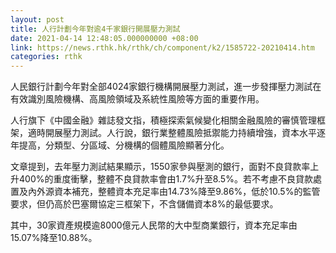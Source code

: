```yaml
---
layout: post
title: 人行計劃今年對逾4千家銀行開展壓力測試
date: 2021-04-14 12:48:05.000000000 +08:00
link: https://news.rthk.hk/rthk/ch/component/k2/1585722-20210414.htm
categories: rthk
---
```


人民銀行計劃今年對全部4024家銀行機構開展壓力測試，進一步發揮壓力測試在有效識別風險機構、高風險領域及系統性風險等方面的重要作用。

人行旗下《中國金融》雜誌發文指，積極探索氣候變化相關金融風險的審慎管理框架，適時開展壓力測試。人行說，銀行業整體風險抵禦能力持續增強，資本水平逐年提高，分類型、分區域、分機構的個體風險顯著分化。

文章提到，去年壓力測試結果顯示，1550家參與壓測的銀行，面對不良貸款率上升400%的重度衝擊，整體不良貸款率會由1.7%升至8.5%。若不考慮不良貸款處置及內外源資本補充，整體資本充足率由14.73%降至9.86%，低於10.5%的監管要求，但仍高於巴塞爾協定三框架下，不含儲備資本8%的最低要求。

其中，30家資產規模逾8000億元人民幣的大中型商業銀行，資本充足率由15.07%降至10.88%。
